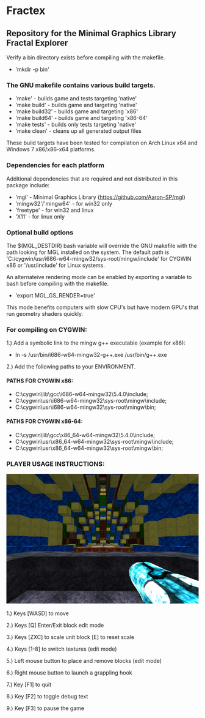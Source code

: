 # Fractex
## Repository for the Minimal Graphics Library Fractal Explorer

Verify a bin directory exists before compiling with the makefile. 
- 'mkdir -p bin'

### The GNU makefile contains various build targets.
- 'make' - builds game and tests targeting 'native'
- 'make build' - builds game and targeting 'native'
- 'make build32' - builds game and targeting 'x86'
- 'make build64' - builds game and targeting 'x86-64'
- 'make tests' - builds only tests targeting 'native'
- 'make clean' - cleans up all generated output files

These build targets have been tested for compilation on Arch Linux x64 and Windows 7 x86/x86-x64 platforms.

### Dependencies for each platform

Additional dependencies that are required and not distributed in this package include:
- 'mgl' - Minimal Graphics Library (https://github.com/Aaron-SP/mgl)
- 'mingw32'/'mingw64' - for win32 only
- 'freetype' - for win32 and linux
- 'X11' - for linux only

### Optional build options

The $(MGL_DESTDIR) bash variable will override the GNU makefile with the path looking for MGL installed on the system.
The default path is 'C:/cygwin/usr/i686-w64-mingw32/sys-root/mingw/include' for CYGWIN x86 or '/usr/include' for Linux systems.

An alternateive rendering mode can be enabled by exporting a variable to bash before compiling with the makefile.
- 'export MGL_GS_RENDER=true'

This mode benefits computers with slow CPU's but have modern GPU's that run geometry shaders quickly.

### For compiling on CYGWIN:

1.) Add a symbolic link to the mingw g++ executable (example for x86):
- ln -s /usr/bin/i686-w64-mingw32-g++.exe /usr/bin/g++.exe
    
2.) Add the following paths to your ENVIRONMENT.

#### PATHS FOR CYGWIN x86:
- C:\cygwin\lib\gcc\i686-w64-mingw32\5.4.0\include;
- C:\cygwin\usr\i686-w64-mingw32\sys-root\mingw\include;
- C:\cygwin\usr\i686-w64-mingw32\sys-root\mingw\bin;

#### PATHS FOR CYGWIN x86-64:
- C:\cygwin\lib\gcc\x86_64-w64-mingw32\5.4.0\include;
- C:\cygwin\usr\x86_64-w64-mingw32\sys-root\mingw\include;
- C:\cygwin\usr\x86_64-w64-mingw32\sys-root\mingw\bin;

### PLAYER USAGE INSTRUCTIONS:
![Alt text](pictures/spawn.png)

1.) Keys [WASD] to move

2.) Keys [Q] Enter/Exit block edit mode

3.) Keys [ZXC] to scale unit block [E] to reset scale

4.) Keys [1-8] to switch textures (edit mode)

5.) Left mouse button to place and remove blocks (edit mode)

6.) Right mouse button to launch a grappling hook

7.) Key [F1] to quit

8.) Key [F2] to toggle debug text

9.) Key [F3] to pause the game


